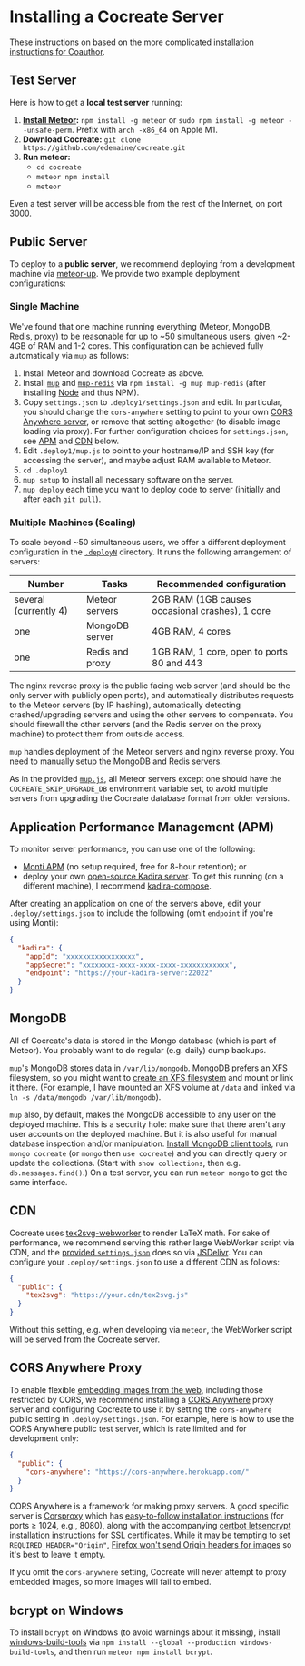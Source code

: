 # Installing a Cocreate Server

These instructions on based on the more complicated
[installation instructions for Coauthor](https://github.com/edemaine/coauthor/blob/main/INSTALL.md).

## Test Server

Here is how to get a **local test server** running:

1. **[Install Meteor](https://docs.meteor.com/install.html):**
   `npm install -g meteor` or `sudo npm install -g meteor --unsafe-perm`.
   Prefix with `arch -x86_64` on Apple M1.
2. **Download Cocreate:** `git clone https://github.com/edemaine/cocreate.git`
3. **Run meteor:**
   * `cd cocreate`
   * `meteor npm install`
   * `meteor`

Even a test server will be accessible from the rest of the Internet,
on port 3000.

## Public Server

To deploy to a **public server**, we recommend deploying from a development
machine via [meteor-up](http://meteor-up.com/).
We provide two example deployment configurations:

### Single Machine

We've found that one machine running everything (Meteor, MongoDB, Redis, proxy)
to be reasonable for up to ~50 simultaneous users,
given ~2-4GB of RAM and 1-2 cores.
This configuration can be achieved fully automatically via `mup` as follows:

1. Install Meteor and download Cocreate as above.
2. Install [`mup`](http://meteor-up.com/) and
   [`mup-redis`](https://github.com/zodern/mup-redis)
   via `npm install -g mup mup-redis`
   (after installing [Node](https://nodejs.org/en/) and thus NPM).
3. Copy `settings.json` to `.deploy1/settings.json` and edit.
   In particular, you should change the `cors-anywhere` setting to point to
   your own [CORS Anywhere server](https://github.com/Rob--W/cors-anywhere/),
   or remove that setting altogether (to disable image loading via proxy).
   For further configuration choices for `settings.json`, see
   [APM](#application-performance-management-apm) and [CDN](#cdn) below.
4. Edit `.deploy1/mup.js` to point to your hostname/IP and SSH key
   (for accessing the server), and maybe adjust RAM available to Meteor.
5. `cd .deploy1`
6. `mup setup` to install all necessary software on the server.
7. `mup deploy` each time you want to deploy code to server
   (initially and after each `git pull`).

### Multiple Machines (Scaling)

To scale beyond ~50 simultaneous users, we offer a different deployment
configuration in the [`.deployN`](.deployN) directory.  It runs the
following arrangement of servers:

Number | Tasks | Recommended configuration
-------|-------|--------------------------
several (currently 4) | Meteor servers | 2GB RAM (1GB causes occasional crashes), 1 core
one | MongoDB server | 4GB RAM, 4 cores
one | Redis and proxy | 1GB RAM, 1 core, open to ports 80 and 443

The nginx reverse proxy is the public facing web server (and should be the
only server with publicly open ports), and automatically distributes
requests to the Meteor servers (by IP hashing), automatically detecting
crashed/upgrading servers and using the other servers to compensate.
You should firewall the other servers (and the Redis server on
the proxy machine) to protect them from outside access.

`mup` handles deployment of the Meteor servers and nginx reverse proxy.
You need to manually setup the MongoDB and Redis servers.

As in the provided [`mup.js`](.deployN/mup.js), all Meteor servers except one
should have the `COCREATE_SKIP_UPGRADE_DB` environment variable set, to avoid
multiple servers from upgrading the Cocreate database format from older
versions.

## Application Performance Management (APM)

To monitor server performance, you can use one of the following:

* [Monti APM](https://montiapm.com/)
  (no setup required, free for 8-hour retention); or
* deploy your own
  [open-source Kadira server](https://github.com/kadira-open/kadira-server).
  To get this running (on a different machine), I recommend
  [kadira-compose](https://github.com/edemaine/kadira-compose).

After creating an application on one of the servers above,
edit your `.deploy/settings.json` to include the following
(omit `endpoint` if you're using Monti):

```json
{
  "kadira": {
    "appId": "xxxxxxxxxxxxxxxxx",
    "appSecret": "xxxxxxxx-xxxx-xxxx-xxxx-xxxxxxxxxxxx",
    "endpoint": "https://your-kadira-server:22022"
  }
}
```

## MongoDB

All of Cocreate's data is stored in the Mongo database
(which is part of Meteor).
You probably want to do regular (e.g. daily) dump backups.
<!--
There's a script in `.backup` that I use to dump the database,
copy to the development machine, and upload to Dropbox or other cloud storage
via [rclone](https://rclone.org/).
-->

`mup`'s MongoDB stores data in `/var/lib/mongodb`.  MongoDB prefers an XFS
filesystem, so you might want to
[create an XFS filesystem](http://ask.xmodulo.com/create-mount-xfs-file-system-linux.html)
and mount or link it there.
(For example, I have mounted an XFS volume at `/data` and linked via
`ln -s /data/mongodb /var/lib/mongodb`).

`mup` also, by default, makes the MongoDB accessible to any user on the
deployed machine.  This is a security hole: make sure that there aren't any
user accounts on the deployed machine.
But it is also useful for manual database inspection and/or manipulation.
[Install MongoDB client
tools](https://docs.mongodb.com/manual/administration/install-community/),
run `mongo cocreate` (or `mongo` then `use cocreate`) and you can directly
query or update the collections.  (Start with `show collections`, then
e.g. `db.messages.find()`.)
On a test server, you can run `meteor mongo` to get the same interface.

## CDN

Cocreate uses
[tex2svg-webworker](https://github.com/edemaine/tex2svg-webworker/)
to render LaTeX math.
For sake of performance, we recommend serving this rather large WebWorker
script via CDN, and the [provided `settings.json`](settings.json)
does so via [JSDelivr](https://www.jsdelivr.com/).
You can configure your `.deploy/settings.json` to use a different CDN as follows:

```json
{
  "public": {
    "tex2svg": "https://your.cdn/tex2svg.js"
  }
}
```

Without this setting, e.g. when developing via `meteor`,
the WebWorker script will be served from the Cocreate server.

## CORS Anywhere Proxy

To enable flexible [embedding images from the web](doc/README.md#-image-tool),
including those restricted by CORS, we recommend installing a
[CORS Anywhere](https://github.com/Rob--W/cors-anywhere) proxy server and
configuring Cocreate to use it by setting the `cors-anywhere` public setting
in `.deploy/settings.json`.  For example, here is how to use the CORS Anywhere
public test server, which is rate limited and for development only:

```json
{
  "public": {
    "cors-anywhere": "https://cors-anywhere.herokuapp.com/"
  }
}
```

CORS Anywhere is a framework for making proxy servers.  A good specific server
is [Corsproxy](https://github.com/caltechlibrary/corsproxy) which has
[easy-to-follow installation instructions](https://github.com/caltechlibrary/corsproxy/blob/main/admin/README.md)
(for ports &ge; 1024, e.g., 8080), along with the accompanying
[certbot letsencrypt installation instructions](https://certbot.eff.org/lets-encrypt/debiantesting-other)
for SSL certificates.
While it may be tempting to set `REQUIRED_HEADER="Origin"`,
[Firefox won't send Origin headers for images](https://wiki.mozilla.org/Security/Origin#When_Origin_is_served_-9.72and_when_it_is_.22null.22.29)
so it's best to leave it empty.

If you omit the `cors-anywhere` setting, Cocreate will never attempt to proxy
embedded images, so more images will fail to embed.

## bcrypt on Windows

To install `bcrypt` on Windows (to avoid warnings about it missing), install
[windows-build-tools](https://www.npmjs.com/package/windows-build-tools)
via `npm install --global --production windows-build-tools`, and
then run `meteor npm install bcrypt`.
